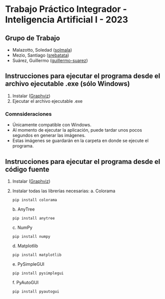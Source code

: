 # Trabajo Práctico Integrador - Inteligencia Artificial I - 2023

## Grupo de Trabajo

* Malazotto, Soledad ([solmala](https://github.com/solmala))
* Mezio, Santiago ([srebatata](https://github.com/srebatata))
* Suárez, Guillermo ([guillermo-suarez](https://github.com/guillermo-suarez))

## Instrucciones para ejecutar el programa desde el archivo ejecutable .exe (sólo Windows)

1. Instalar ([Graphviz](https://graphviz.org/download/#windows))
2. Ejecutar el archivo ejecutable .exe

### Comnsideraciones

* Únicamente compatible con Windows.
* Al momento de ejecutar la aplicación, puede tardar unos pocos segundos en generar las imágenes.
* Estas imágenes se guardarán en la carpeta en donde se ejecute el programa.

## Instrucciones para ejecutar el programa desde el código fuente

1. Instalar ([Graphviz](https://graphviz.org/download/#windows))
2. Instalar todas las librerías necesarias:
    a. Colorama

    ```text
    pip install colorama
    ```

    b. AnyTree

    ```text
    pip install anytree
    ```

    c. NumPy

    ```text
    pip install numpy
    ```

    d. Matplotlib

    ```text
    pip install matplotlib
    ```

    e. PySimpleGUI

    ```text
    pip install pysimplegui
    ```

    f. PyAutoGUI

    ```text
    pip install pyautogui
    ```

